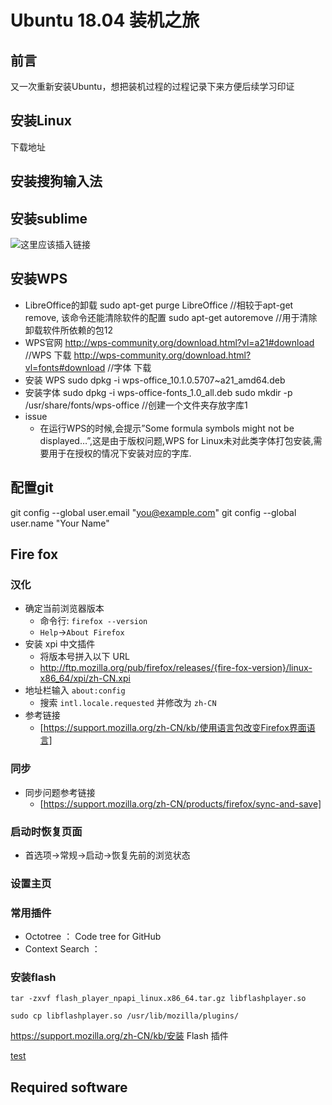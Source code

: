 # Ubuntu 18.04 装机之旅
## 前言

又一次重新安装Ubuntu，想把装机过程的过程记录下来方便后续学习印证

## 安装Linux

下载地址

## 安装搜狗输入法

## 安装sublime

![这里应该插入链接](test)

## 安装WPS
- LibreOffice的卸载
	sudo apt-get purge LibreOffice    ﻿//相较于apt-get remove, 该命令还能清除软件的配置
	sudo apt-get autoremove    ﻿//用于清除卸载软件所依赖的包12
- WPS官网
	http://wps-community.org/download.html?vl=a21#download 		//WPS 下载
	http://wps-community.org/download.html?vl=fonts#download 	//字体 下载
- 安装 WPS
	sudo dpkg -i wps-office_10.1.0.5707~a21_amd64.deb
- 安装字体
	sudo dpkg -i wps-office-fonts_1.0_all.deb
	sudo mkdir -p /usr/share/fonts/wps-office    ﻿//创建一个文件夹存放字库1
- issue
	- 在运行WPS的时候,会提示”Some formula symbols might not be displayed…”,这是由于版权问题,WPS for Linux未对此类字体打包安装,需要用于在授权的情况下安装对应的字库.
 
## 配置git

  git config --global user.email "you@example.com"
  git config --global user.name "Your Name"

## Fire fox
### 汉化
- 确定当前浏览器版本
	- 命令行: `firefox --version`
	- `Help`->`About Firefox`
- 安装 xpi 中文插件
	- 将版本号拼入以下 URL
	- http://ftp.mozilla.org/pub/firefox/releases/{fire-fox-version}/linux-x86_64/xpi/zh-CN.xpi
- 地址栏输入 `about:config`
	- 搜索 `intl.locale.requested` 并修改为 `zh-CN`
- 参考链接
	- [https://support.mozilla.org/zh-CN/kb/使用语言包改变Firefox界面语言]

### 同步
- 同步问题参考链接
	- [https://support.mozilla.org/zh-CN/products/firefox/sync-and-save]

### 启动时恢复页面
- 首选项->常规->启动->恢复先前的浏览状态

### 设置主页

### 常用插件
- Octotree ： Code tree for GitHub
- Context Search ： 

### 安装flash
	tar -zxvf flash_player_npapi_linux.x86_64.tar.gz libflashplayer.so

	sudo cp libflashplayer.so /usr/lib/mozilla/plugins/

https://support.mozilla.org/zh-CN/kb/安装 Flash 插件

[test](https://www.baidu.com)

## Required software


